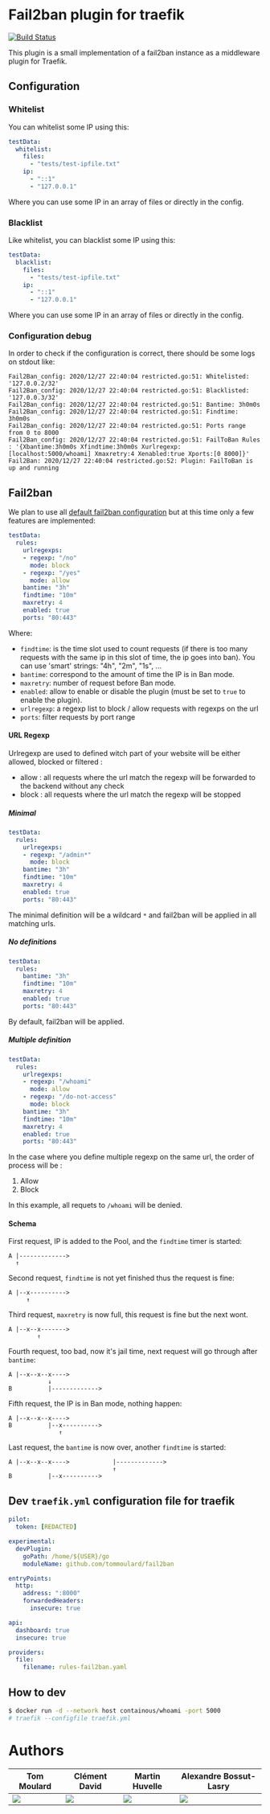 # Fail2ban plugin for traefik

[![Build Status](https://travis-ci.com/tomMoulard/fail2ban.svg?branch=main)](https://travis-ci.com/tomMoulard/fail2ban)

This plugin is a small implementation of a fail2ban instance as a middleware
plugin for Traefik.

## Configuration
### Whitelist
You can whitelist some IP using this:
```yml
testData:
  whitelist:
    files:
      - "tests/test-ipfile.txt"
    ip:
      - "::1"
      - "127.0.0.1"
```

Where you can use some IP in an array of files or directly in the config.

### Blacklist
Like whitelist, you can blacklist some IP using this:
```yml
testData:
  blacklist:
    files:
      - "tests/test-ipfile.txt"
    ip:
      - "::1"
      - "127.0.0.1"
```

Where you can use some IP in an array of files or directly in the config.

### Configuration debug
In order to check if the configuration is correct, there should be some logs
on stdout like:
```
Fail2Ban_config: 2020/12/27 22:40:04 restricted.go:51: Whitelisted: '127.0.0.2/32'
Fail2Ban_config: 2020/12/27 22:40:04 restricted.go:51: Blacklisted: '127.0.0.3/32'
Fail2Ban_config: 2020/12/27 22:40:04 restricted.go:51: Bantime: 3h0m0s
Fail2Ban_config: 2020/12/27 22:40:04 restricted.go:51: Findtime: 3h0m0s
Fail2Ban_config: 2020/12/27 22:40:04 restricted.go:51: Ports range from 0 to 8000
Fail2Ban_config: 2020/12/27 22:40:04 restricted.go:51: FailToBan Rules : '{Xbantime:3h0m0s Xfindtime:3h0m0s Xurlregexp:[localhost:5000/whoami] Xmaxretry:4 Xenabled:true Xports:[0 8000]}'
Fail2Ban: 2020/12/27 22:40:04 restricted.go:52: Plugin: FailToBan is up and running
```

## Fail2ban
We plan to use all [default fail2ban configuration]() but at this time only a
few features are implemented:
```yml
testData:
  rules:
    urlregexps:
    - regexp: "/no"
      mode: block
    - regexp: "/yes"
      mode: allow
    bantime: "3h"
    findtime: "10m"
    maxretry: 4
    enabled: true
    ports: "80:443"
```

Where:
 - `findtime`: is the time slot used to count requests (if there is too many
requests with the same ip in this slot of time, the ip goes into ban). You can
use 'smart' strings: "4h", "2m", "1s", ...
 - `bantime`: correspond to the amount of time the IP is in Ban mode.
 - `maxretry`: number of request before Ban mode.
 - `enabled`: allow to enable or disable the plugin (must be set to `true` to
enable the plugin).
 - `urlregexp`: a regexp list to block / allow requests with regexps on the url
 - `ports`: filter requests by port range

#### URL Regexp
Urlregexp are used to defined witch part of your website will be either allowed, blocked or filtered :
- allow : all requests where the url match the regexp will be forwarded to the backend without any check
- block : all requests where the url match the regexp will be stopped

##### Minimal

```yml
testData:
  rules:
    urlregexps:
    - regexp: "/admin*"
      mode: block
    bantime: "3h"
    findtime: "10m"
    maxretry: 4
    enabled: true
    ports: "80:443"
```

The minimal definition will be a wildcard `*` and fail2ban will be applied in all matching urls.

##### No definitions

```yml
testData:
  rules:
    bantime: "3h"
    findtime: "10m"
    maxretry: 4
    enabled: true
    ports: "80:443"
```

By default, fail2ban will be applied.

##### Multiple definition

```yml
testData:
  rules:
    urlregexps:
    - regexp: "/whoami"
      mode: allow
    - regexp: "/do-not-access"
      mode: block
    bantime: "3h"
    findtime: "10m"
    maxretry: 4
    enabled: true
    ports: "80:443"
```

In the case where you define multiple regexp on the same url, the order of process will be :
1. Allow
2. Block

In this example, all requets to `/whoami` will be denied.

#### Schema
First request, IP is added to the Pool, and the `findtime` timer is started:
```
A |------------->
  ↑
```

Second request, `findtime` is not yet finished thus the request is fine:
```
A |--x---------->
     ↑
```

Third request, `maxretry` is now full, this request is fine but the next wont.
```
A |--x--x------->
        ↑
```

Fourth request, too bad, now it's jail time, next request will go through after
`bantime`:
```
A |--x--x--x---->
           ↓
B          |------------->
```

Fifth request, the IP is in Ban mode, nothing happen:
```
A |--x--x--x---->
B          |--x---------->
              ↑
```

Last request, the `bantime` is now over, another `findtime` is started:
```
A |--x--x--x---->            |------------->
                             ↑
B          |--x---------->
```

## Dev `traefik.yml` configuration file for traefik

```yml
pilot:
  token: [REDACTED]

experimental:
  devPlugin:
    goPath: /home/${USER}/go
    moduleName: github.com/tommoulard/fail2ban

entryPoints:
  http:
    address: ":8000"
    forwardedHeaders:
      insecure: true

api:
  dashboard: true
  insecure: true

providers:
  file:
    filename: rules-fail2ban.yaml
```

## How to dev
```bash
$ docker run -d --network host containous/whoami -port 5000
# traefik --configfile traefik.yml
```

# Authors
| Tom Moulard | Clément David | Martin Huvelle | Alexandre Bossut-Lasry |
|-------------|---------------|----------------|------------------------|
|[![](img/gopher-tom_moulard.png)](https://tom.moulard.org)|[![](img/gopher-clement_david.png)](https://github.com/cledavid)|[![](img/gopher-martin_huvelle.png)](https://github.com/nitra-mfs)|[![](img/gopher-alexandre_bossut-lasry.png)](https://www.linkedin.com/in/alexandre-bossut-lasry/)|
